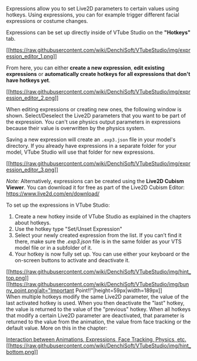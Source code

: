 
Expressions allow you to set Live2D parameters to certain values using hotkeys. Using expressions, you can for example trigger different facial expressions or costume changes.

Expressions can be set up directly inside of VTube Studio on the **"Hotkeys"** tab.

[[https://raw.githubusercontent.com/wiki/DenchiSoft/VTubeStudio/img/expression_editor_1.png]]

From here, you can either **create a new expression**, **edit existing expressions** or **automatically create hotkeys for all expressions that don't have hotkeys yet**.

[[https://raw.githubusercontent.com/wiki/DenchiSoft/VTubeStudio/img/expression_editor_2.png]]

When editing expressions or creating new ones, the following window is shown. Select/Deselect the Live2D parameters that you want to be part of the expression. You can't use physics output parameters in expressions because their value is overwritten by the physics system.

Saving a new expression will create an `.exp3.json` file in your model's directory. If you already have expressions in a separate folder for your model, VTube Studio will use that folder for new expressions.

[[https://raw.githubusercontent.com/wiki/DenchiSoft/VTubeStudio/img/expression_editor_3.png]]

_Note:_ Alternatively, expressions can be created using the **Live2D Cubism Viewer**. You can download it for free as part of the Live2D Cubism Editor: https://www.live2d.com/en/download/ 


To set up the expressions in VTube Studio:

1. Create a new hotkey inside of VTube Studio as explained in the chapters about hotkeys.
2. Use the hotkey type "Set/Unset Expression"
3. Select your newly created expression from the list. If you can’t find it there, make sure the _.exp3.json_ file is in the same folder as your VTS model file or in a subfolder of it.
4. Your hotkey is now fully set up. You can use either your keyboard or the on-screen buttons to activate and deactivate it. 

[[https://raw.githubusercontent.com/wiki/DenchiSoft/VTubeStudio/img/hint_top.png]]
[[https://raw.githubusercontent.com/wiki/DenchiSoft/VTubeStudio/img/bunny_point.png|alt="Important Point!!"|height=59px|width=189px]]<br/>
When multiple hotkeys modify the same Live2D parameter, the value of the last activated hotkey is used. When you then deactivate the "last" hotkey, the value is returned to the value of the "previous" hotkey. When all hotkeys that modify a certain Live2D parameter are deactivated, that parameter is returned to the value from the animation, the value from face tracking or the default value. More on this in the chapter:


[Interaction between Animations, Expressions, Face Tracking, Physics, etc.](https://github.com/DenchiSoft/VTubeStudio/wiki/Interaction-between-Animations%2C-Tracking%2C-Physics%2C-etc.)
[[https://raw.githubusercontent.com/wiki/DenchiSoft/VTubeStudio/img/hint_bottom.png]]